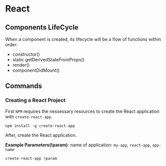 # React 

## Components LifeCycle 

When a component is created, its lifecycle will be a flow of functions within order:
 
- constructor()
- static getDerivedStateFromProps()
- render()
- componentDidMount()

## Commands 

### Creating a React Project

First `NPM` requires the nessessary resources to create the React application with `create-react-app`.

```
npm install -g create-react-app
```

After, create the React application.

**Example Parameters(!param)**: name of application: `my-app`, `react-app`, `app-name`

```
create-react-app !param
```
